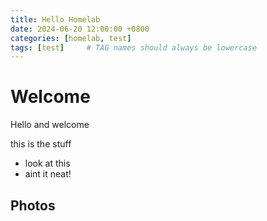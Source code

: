 ```yaml
---
title: Hello Homelab
date: 2024-06-20 12:00:00 +0800
categories: [homelab, test]
tags: [test]     # TAG names should always be lowercase
---
```

# Welcome

Hello and welcome

this is the stuff

- look at this
- aint it neat!

## Photos
